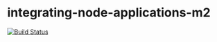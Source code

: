# integrating-node-applications-m2
[![Build Status](https://travis-ci.com/psdhot/integrating-node-applications-m2.svg?branch=master)](https://travis-ci.com/psdhot/integrating-node-applications-m2)
